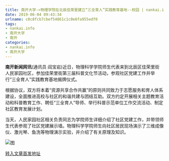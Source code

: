 ```yaml
---
title: 南开大学->物理学院在北辰佳荣里建立“三全育人”实践教育基地--校园 | nankai.info
date: 2019-06-04 09:43:34
urlname: c0c8fcb7cbef54861c1c0e6fa955edf0
tags: 
- nankai.info
- 南开大学
- 南开
categories:
- nankai.info
- 南开大学
---
```



**南开新闻网讯**(通讯员 阎宝岩)近日，物理科学学院师生代表来到北辰区佳荣里街人民家园社区，参加佳荣里街第三届科普文化节活动，参观社区党建工作并举行“三全育人”实践教育基地揭牌仪式。

根据协议，双方将本着“资源共享合作共赢”的原则共同致力于志愿服务和育人体系建设，全面推进高校与社区的和谐共建与团结互助。双方约定开展相关主题教育活动和科普教育工作、聘任“三全育人”导师、举行科普示范单位工作交流活动、制定社区教育发展计划。

当天，人民家园社区相关负责同志为学院师生详细介绍了社区党建工作，并带领师生代表参观了社区党建展示墙。物理科学学院师生向社区居民现场演示了三维成像仪、激光琴、鱼洗等物理演示实验，并介绍了有关原理及知识。



![图](http://news.nankai.edu.cn/pic/0/00/35/80/358064_559256.jpg)

[转入文章首发地址](http://news.nankai.edu.cn/qqxy/system/2019/06/04/000455435.shtml)